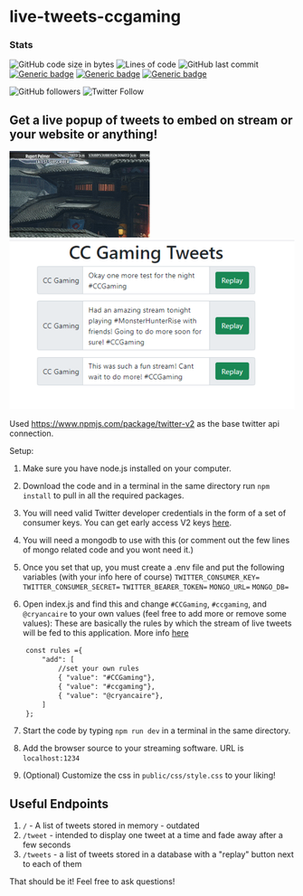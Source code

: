 # live-tweets-ccgaming

### Stats
![GitHub code size in bytes](https://img.shields.io/github/languages/code-size/cryancaire/live-tweets-ccgaming?style=plastic)
![Lines of code](https://img.shields.io/tokei/lines/github/cryancaire/live-tweets-ccgaming?style=plastic)
![GitHub last commit](https://img.shields.io/github/last-commit/cryancaire/live-tweets-ccgaming?style=plastic)
[![Generic badge](https://img.shields.io/badge/Language-Javascript-yellow.svg?syle=plastic)](https://shields.io/)
[![Generic badge](https://img.shields.io/badge/Language-CSS-blue.svg?syle=plastic)](https://shields.io/)
[![Generic badge](https://img.shields.io/badge/Language-HTML-orange.svg?syle=plastic)](https://shields.io/)

![GitHub followers](https://img.shields.io/github/followers/cryancaire?style=social)
![Twitter Follow](https://img.shields.io/twitter/follow/cryancaire?style=social)

## Get a live popup of tweets to embed on stream or your website or anything!

![Example Image](/images/tweet_popup.gif)
![Example Image](/images/listoftweets.png)

Used https://www.npmjs.com/package/twitter-v2 as the base twitter api connection.

Setup:

1. Make sure you have node.js installed on your computer.

2. Download the code and in a terminal in the same directory run `npm install` to pull in all the required packages.

3. You will need valid Twitter developer credentials in the form of a set of consumer keys. You can get early access V2 keys [here](https://developer.twitter.com/en/apply-for-access).

4. You will need a mongodb to use with this (or comment out the few lines of mongo related code and you wont need it.)

5. Once you set that up, you must create a .env file and put the following variables (with your info here of course)
`TWITTER_CONSUMER_KEY=`
`TWITTER_CONSUMER_SECRET=`
`TWITTER_BEARER_TOKEN=`
`MONGO_URL=`
`MONGO_DB=`

6. Open index.js and find this and change `#CCGaming`, `#ccgaming`, and `@cryancaire` to your own values (feel free to add more or remove some values):
These are basically the rules by which the stream of live tweets will be fed to this application. More info [here](https://developer.twitter.com/en/docs/tutorials/stream-tweets-in-real-time)
```
    const rules ={
        "add": [
            //set your own rules
            { "value": "#CCGaming"},
            { "value": "#ccgaming"},
            { "value": "@cryancaire"},
        ]
    };
```

7. Start the code by typing `npm run dev` in a terminal in the same directory.

8. Add the browser source to your streaming software. URL is `localhost:1234`

9. (Optional) Customize the css in `public/css/style.css` to your liking!

## Useful Endpoints

1. `/` - A list of tweets stored in memory - outdated
2. `/tweet` - intended to display one tweet at a time and fade away after a few seconds
3. `/tweets` - a list of tweets stored in a database with a "replay" button next to each of them

That should be it! Feel free to ask questions!
